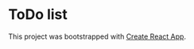 # ToDo list

This project was bootstrapped with [Create React App](https://github.com/facebook/create-react-app).

